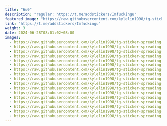 ```yaml
---
title: "6u0"
description: "regular: https://t.me/addstickers/Imfuckingu"
featured_image: "https://raw.githubusercontent.com/kylelin1998/tg-sticker-spreading-worldwide-images/main/img/a0a72cac-4478-4c68-b27f-f0f3625eaa16.jpg"
link: "https://t.me/addstickers/Imfuckingu"
weight: 3
date: 2024-06-28T08:01:02+08:00
images:
  - https://raw.githubusercontent.com/kylelin1998/tg-sticker-spreading-worldwide-images/main/img/a0a72cac-4478-4c68-b27f-f0f3625eaa16.jpg
  - https://raw.githubusercontent.com/kylelin1998/tg-sticker-spreading-worldwide-images/main/img/e403336b-463c-44b3-bd58-27f65194cefb.jpg
  - https://raw.githubusercontent.com/kylelin1998/tg-sticker-spreading-worldwide-images/main/img/0032fdfe-e3b1-46a3-b48b-9a60df3a56a8.jpg
  - https://raw.githubusercontent.com/kylelin1998/tg-sticker-spreading-worldwide-images/main/img/0345d19d-8390-4dc6-bce3-535d1791f63c.jpg
  - https://raw.githubusercontent.com/kylelin1998/tg-sticker-spreading-worldwide-images/main/img/7c2776de-df06-47d2-bfc5-3d71fb0a058e.jpg
  - https://raw.githubusercontent.com/kylelin1998/tg-sticker-spreading-worldwide-images/main/img/213ee5a5-5851-4d21-bea0-16c78e68bd34.jpg
  - https://raw.githubusercontent.com/kylelin1998/tg-sticker-spreading-worldwide-images/main/img/b02ac937-6583-4a16-8889-8d40eb9d76de.jpg
  - https://raw.githubusercontent.com/kylelin1998/tg-sticker-spreading-worldwide-images/main/img/e820d2e7-d423-4d28-9185-a1d77c98d08f.jpg
  - https://raw.githubusercontent.com/kylelin1998/tg-sticker-spreading-worldwide-images/main/img/c1357ea1-a4e8-47d0-a3b6-4f44d7b8eccb.jpg
  - https://raw.githubusercontent.com/kylelin1998/tg-sticker-spreading-worldwide-images/main/img/50db8277-2417-4896-885d-ac9fb53baf45.jpg
  - https://raw.githubusercontent.com/kylelin1998/tg-sticker-spreading-worldwide-images/main/img/bf392452-b758-4d0c-ad0c-e0619edc1958.jpg
  - https://raw.githubusercontent.com/kylelin1998/tg-sticker-spreading-worldwide-images/main/img/2673c8f5-644b-476e-954b-fa27d9d109e4.jpg
  - https://raw.githubusercontent.com/kylelin1998/tg-sticker-spreading-worldwide-images/main/img/ca4dcd58-eeb3-4b69-83b7-2b00d2cd6fc9.jpg
  - https://raw.githubusercontent.com/kylelin1998/tg-sticker-spreading-worldwide-images/main/img/c6089906-5807-47e0-a9cc-ccae3d651c4f.jpg
  - https://raw.githubusercontent.com/kylelin1998/tg-sticker-spreading-worldwide-images/main/img/3356bda9-0d50-4fe9-a12b-0cdd4157e8eb.jpg
  - https://raw.githubusercontent.com/kylelin1998/tg-sticker-spreading-worldwide-images/main/img/430d6f32-1ac3-4edb-9e4c-c8f17afe6490.jpg
  - https://raw.githubusercontent.com/kylelin1998/tg-sticker-spreading-worldwide-images/main/img/7a5450a3-2587-4da3-a1c1-33449141c29a.jpg
---
```

